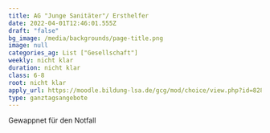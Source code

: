 ```yaml
---
title: AG "Junge Sanitäter"/ Ersthelfer
date: 2022-04-01T12:46:01.555Z
draft: "false"
bg_image: /media/backgrounds/page-title.png
image: null
categories_ag: List ["Gesellschaft"]
weekly: nicht klar
duration: nicht klar
class: 6-8
root: nicht klar
apply_url: https://moodle.bildung-lsa.de/gcg/mod/choice/view.php?id=828
type: ganztagsangebote
---
```

Gewappnet für den Notfall
